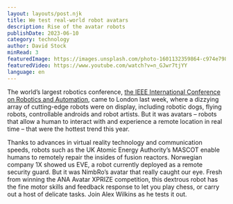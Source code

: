 ```yaml
---
layout: layouts/post.njk
title: We test real-world robot avatars
description: Rise of the avatar robots
publishDate: 2023-06-10
category: technology
author: David Stock
minRead: 3
featuredImage: https://images.unsplash.com/photo-1601132359864-c974e79890ac?ixlib=rb-4.0.3&ixid=M3wxMjA3fDB8MHxwaG90by1wYWdlfHx8fGVufDB8fHx8fA%3D%3D&auto=format&fit=crop&w=871&q=80
featuredVideo: https://www.youtube.com/watch?v=n_GJwr7tjYY
language: en
---
```


<!-- @format -->

<!--StartFragment-->

The world’s largest robotics conference, [the IEEE International Conference on Robotics and Automation](https://www.icra2023.org/), came to London last week, where a dizzying array of cutting-edge robots were on display, including robotic dogs, flying robots, controllable androids and robot artists. But it was avatars – robots that allow a human to interact with and experience a remote location in real time – that were the hottest trend this year.

Thanks to advances in virtual reality technology and communication speeds, robots such as the UK Atomic Energy Authority’s MASCOT enable humans to remotely repair the insides of fusion reactors. Norwegian company 1X showed us EVE, a robot currently deployed as a remote security guard. But it was NimbRo’s avatar that really caught our eye. Fresh from winning the ANA Avatar XPRIZE competition, this dextrous robot has the fine motor skills and feedback response to let you play chess, or carry out a host of delicate tasks. Join Alex Wilkins as he tests it out.

<!--EndFragment-->
